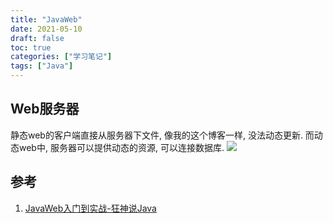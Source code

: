 ```yaml
---
title: "JavaWeb"
date: 2021-05-10
draft: false
toc: true
categories: ["学习笔记"]
tags: ["Java"]
---
```


## Web服务器
静态web的客户端直接从服务器下文件, 像我的这个博客一样, 没法动态更新. 而动态web中, 服务器可以提供动态的资源, 可以连接数据库. 
![](/notes/notes27_1.png)



## 参考
1. [JavaWeb入门到实战-狂神说Java](https://www.bilibili.com/video/BV12J411M7Sj?p=1)